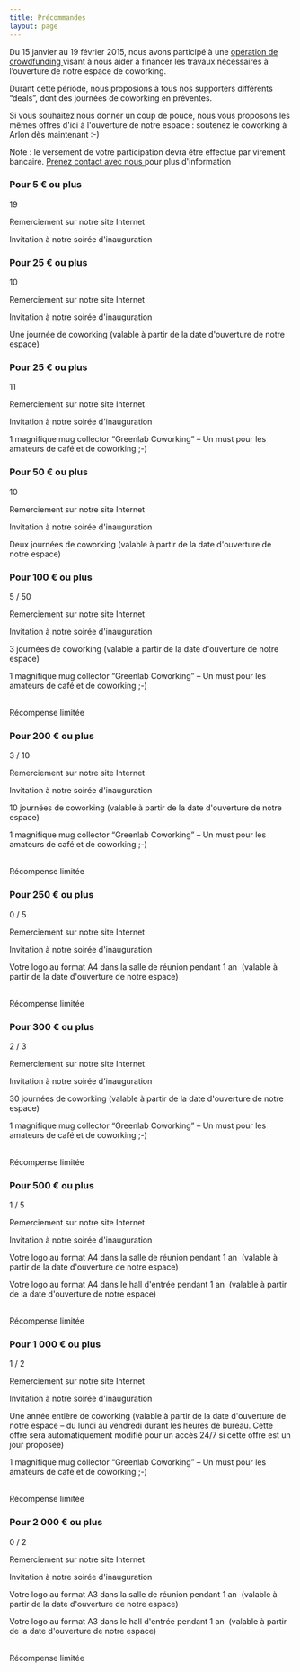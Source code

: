 ```yaml
---
title: Précommandes
layout: page
---
```

Du 15 janvier au 19 février 2015, nous avons participé à une [opération de crowdfunding ][1]visant à nous aider à financer les travaux nécessaires à l’ouverture de notre espace de coworking.

Durant cette période, nous proposions à tous nos supporters différents &#8220;deals&#8221;, dont des journées de coworking en préventes.

Si vous souhaitez nous donner un coup de pouce, nous vous proposons les mêmes offres d'ici à l'ouverture de notre espace : soutenez le coworking à Arlon dès maintenant :-)

Note : le versement de votre participation devra être effectué par virement bancaire. [Prenez contact avec nous ][2]pour plus d'information

### Pour 5 € ou plus
<span class="num"><i class="icon icon-heart"></i> 19<br /> </span>

<div>
  <p>
    Remerciement sur notre site Internet
  </p>

  <p>
    Invitation à notre soirée d'inauguration
  </p>
</div>

### Pour 25 € ou plus
<span class="num"><i class="icon icon-heart"></i> 10<br /> </span>

<div>
  <p>
    Remerciement sur notre site Internet
  </p>

  <p>
    Invitation à notre soirée d'inauguration
  </p>

  <p>
    Une journée de coworking (valable à partir de la date d'ouverture de notre espace)
  </p>
</div>

### Pour 25 € ou plus
<span class="num"><i class="icon icon-heart"></i> 11<br /> </span>

<div>
  <p>
    Remerciement sur notre site Internet
  </p>

  <p>
    Invitation à notre soirée d'inauguration
  </p>

  <p>
    1 magnifique mug collector &#8220;Greenlab Coworking&#8221; &#8211; Un must pour les amateurs de café et de coworking ;-)
  </p>
</div>

### Pour 50 € ou plus
<span class="num"><i class="icon icon-heart"></i> 10<br /> </span>

<div>
  <p>
    Remerciement sur notre site Internet
  </p>

  <p>
    Invitation à notre soirée d'inauguration
  </p>

  <p>
    Deux journées de coworking (valable à partir de la date d'ouverture de notre espace)
  </p>
</div>

### Pour 100 € ou plus
<span class="num"><i class="icon icon-heart"></i> 5 / 50<br /> </span>

<div>
  <p>
    Remerciement sur notre site Internet
  </p>

  <p>
    Invitation à notre soirée d'inauguration
  </p>

  <p>
    3 journées de coworking (valable à partir de la date d'ouverture de notre espace)
  </p>

  <p>
    1 magnifique mug collector &#8220;Greenlab Coworking&#8221; &#8211; Un must pour les amateurs de café et de coworking ;-)
  </p>
</div>

<p class="limited">
  <i class="icon icon-exclamation-triangle"></i><br /> Récompense limitée
</p>

### Pour 200 € ou plus
<span class="num"><i class="icon icon-heart"></i> 3 / 10<br /> </span>

<div>
  <p>
    Remerciement sur notre site Internet
  </p>

  <p>
    Invitation à notre soirée d'inauguration
  </p>

  <p>
    10 journées de coworking (valable à partir de la date d'ouverture de notre espace)
  </p>

  <p>
    1 magnifique mug collector &#8220;Greenlab Coworking&#8221; &#8211; Un must pour les amateurs de café et de coworking ;-)
  </p>
</div>

<p class="limited">
  <i class="icon icon-exclamation-triangle"></i><br /> Récompense limitée
</p>

### Pour 250 € ou plus
<span class="num"><i class="icon icon-heart"></i> 0 / 5<br /> </span>

<div>
  <p>
    Remerciement sur notre site Internet
  </p>

  <p>
    Invitation à notre soirée d'inauguration
  </p>

  <p>
    Votre logo au format A4 dans la salle de réunion pendant 1 an&nbsp; (valable à partir de la date d'ouverture de notre espace)
  </p>
</div>

<p class="limited">
  <i class="icon icon-exclamation-triangle"></i><br /> Récompense limitée
</p>

### Pour 300 € ou plus
<span class="num"><i class="icon icon-heart"></i> 2 / 3<br /> </span>

<div>
  <p>
    Remerciement sur notre site Internet
  </p>

  <p>
    Invitation à notre soirée d'inauguration
  </p>

  <p>
    30 journées de coworking (valable à partir de la date d'ouverture de notre espace)
  </p>

  <p>
    1 magnifique mug collector &#8220;Greenlab Coworking&#8221; &#8211; Un must pour les amateurs de café et de coworking ;-)
  </p>
</div>

<p class="limited">
  <i class="icon icon-exclamation-triangle"></i><br /> Récompense limitée
</p>

### Pour 500 € ou plus
<span class="num"><i class="icon icon-heart"></i> 1 / 5<br /> </span>

<div>
  <p>
    Remerciement sur notre site Internet
  </p>

  <p>
    Invitation à notre soirée d'inauguration
  </p>

  <p>
    Votre logo au format A4 dans la salle de réunion pendant 1 an&nbsp;&nbsp;(valable à partir de la date d'ouverture de notre espace)
  </p>

  <p>
    Votre logo au format A4 dans le hall d'entrée pendant 1 an&nbsp;&nbsp;(valable à partir de la date d'ouverture de notre espace)
  </p>
</div>

<p class="limited">
  <i class="icon icon-exclamation-triangle"></i><br /> Récompense limitée
</p>

### Pour 1&nbsp;000 € ou plus
<span class="num"><i class="icon icon-heart"></i> 1 / 2<br /> </span>

<div>
  <p>
    Remerciement sur notre site Internet
  </p>

  <p>
    Invitation à notre soirée d'inauguration
  </p>

  <p>
    Une année entière de coworking (valable à partir de la date d'ouverture de notre espace &#8211; du lundi au vendredi durant les heures de bureau. Cette offre sera automatiquement modifié pour un accès 24/7 si cette offre est un jour proposée)
  </p>

  <p>
    1 magnifique mug collector &#8220;Greenlab Coworking&#8221; &#8211; Un must pour les amateurs de café et de coworking ;-)
  </p>
</div>

<p class="limited">
  <i class="icon icon-exclamation-triangle"></i><br /> Récompense limitée
</p>

### Pour 2&nbsp;000 € ou plus
<span class="num"><i class="icon icon-heart"></i> 0 / 2<br /> </span>

<div>
  <p>
    Remerciement sur notre site Internet
  </p>

  <p>
    Invitation à notre soirée d'inauguration
  </p>

  <p>
    Votre logo au format A3 dans la salle de réunion pendant 1 an&nbsp;&nbsp;(valable à partir de la date d'ouverture de notre espace)
  </p>

  <p>
    Votre logo au format A3 dans le hall d'entrée pendant 1 an&nbsp;&nbsp;(valable à partir de la date d'ouverture de notre espace)
  </p>
</div>

<p class="limited">
  <i class="icon icon-exclamation-triangle"></i><br /> Récompense limitée
</p>

 [1]: http://fr.ulule.com/greenlabcoworking-arlon/
 [2]: http://www.greenlab-coworking.com/nous-contacter "Nous contacter"
